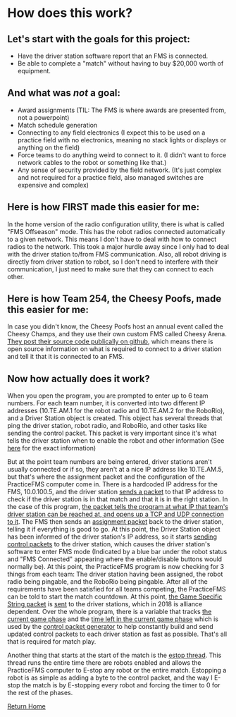 # How does this work?

## Let's start with the goals for this project:
* Have the driver station software report that an FMS is connected.
* Be able to complete a "match" without having to buy $20,000 worth of equipment.

## And what was _not_ a goal:
* Award assignments (TIL: The FMS is where awards are presented from, not a powerpoint)
* Match schedule generation
* Connecting to any field electronics (I expect this to be used on a practice field with no electronics, meaning no stack lights or displays or anything on the field)
* Force teams to do anything weird to connect to it. (I didn't want to force network cables to the robot or something like that.)
* Any sense of security provided by the field network. (It's just complex and not required for a practice field, also managed switches are expensive and complex)

## Here is how FIRST made this easier for me:
In the home version of the radio configuration utility, there is what is called "FMS Offseason" mode. This has the robot radios connected automatically to a given network. This means I don't have to deal with how to connect radios to the network. This took a major hurdle away since I only had to deal with the driver station to/from FMS communication.
Also, all robot driving is directly from driver station to robot, so I don't need to interfere with their communication, I just need to make sure that they can connect to each other.

## Here is how Team 254, the Cheesy Poofs, made this easier for me:
In case you didn't know, the Cheesy Poofs host an annual event called the Cheesy Champs, and they use their own custom FMS called Cheesy Arena.
[They post their source code publically on github](https://github.com/Team254/Cheesy-Arena), which means there is open source information on what is required to connect to a driver station and tell it that it is connected to an FMS.

## Now how actually does it work?
When you open the program, you are prompted to enter up to 6 team numbers. For each team number, it is converted into two different IP addresses (10.TE.AM.1 for the robot radio and 10.TE.AM.2 for the RoboRio), and a Driver Station object is created. This object has several threads that ping the driver station, robot radio, and RoboRio, and other tasks like sending the control packet. This packet is very important since it's what tells the driver station when to enable the robot and other information (See [here](https://github.com/MoSadie/PracticeFMS/blob/eb711122961ce81e93aee656db2f40d6dc7a0ade/PFMS/DriverStation.cs#L116) for the exact information)

But at the point team numbers are being entered, driver stations aren't usually connected or if so, they aren't at a nice IP address like 10.TE.AM.5, but that's where the assignment packet and the configuration of the PracticeFMS computer come in. There is a hardcoded IP address for the FMS, 10.0.100.5, and the driver station [sends a packet](https://github.com/MoSadie/PracticeFMS/blob/eb711122961ce81e93aee656db2f40d6dc7a0ade/PFMS/Main.cs#L342) to that IP address to check if the driver station is in that match and that it is in the right station. In the case of this program, [the packet tells the program at what IP that team's driver station can be reached at, and opens up a TCP and UDP connection to it](https://github.com/MoSadie/PracticeFMS/blob/eb711122961ce81e93aee656db2f40d6dc7a0ade/PFMS/DriverStation.cs#L94). The FMS then sends an [assignment packet](https://github.com/MoSadie/PracticeFMS/blob/eb711122961ce81e93aee656db2f40d6dc7a0ade/PFMS/Main.cs#L375) back to the driver station, telling it if everything is good to go. At this point, the Driver Station object has been informed of the driver station's IP address, so it starts [sending control packets](https://github.com/MoSadie/PracticeFMS/blob/eb711122961ce81e93aee656db2f40d6dc7a0ade/PFMS/DriverStation.cs#L172) to the driver station, which causes the driver station's software to enter FMS mode (Indicated by a blue bar under the robot status and "FMS Connected" appearing where the enable/disable buttons would normally be). At this point, the PracticeFMS program is now checking for 3 things from each team: The driver station having been assigned, the robot radio being pingable, and the RoboRio being pingable. After all of the requirements have been satisfied for all teams competing, the PracticeFMS can be told to start the match countdown. At this point, [the Game Specific String packet](https://github.com/MoSadie/PracticeFMS/blob/eb711122961ce81e93aee656db2f40d6dc7a0ade/PFMS/DriverStation.cs#L188) is [sent](https://github.com/MoSadie/PracticeFMS/blob/eb711122961ce81e93aee656db2f40d6dc7a0ade/PFMS/DriverStation.cs#L210) to the driver stations, which in 2018 is alliance dependent.
Over the whole program, there is a variable that tracks [the current game phase](https://github.com/MoSadie/PracticeFMS/blob/eb711122961ce81e93aee656db2f40d6dc7a0ade/PFMS/Main.cs#L42) and the [time left in the current game phase](https://github.com/MoSadie/PracticeFMS/blob/eb711122961ce81e93aee656db2f40d6dc7a0ade/PFMS/Main.cs#L44) which is used by the [control packet generator](https://github.com/MoSadie/PracticeFMS/blob/eb711122961ce81e93aee656db2f40d6dc7a0ade/PFMS/DriverStation.cs#L116) to help constantly build and send updated control packets to each driver station as fast as possible. That's all that is required for match play.

Another thing that starts at the start of the match is the [estop thread](https://github.com/MoSadie/PracticeFMS/blob/eb711122961ce81e93aee656db2f40d6dc7a0ade/PFMS/Main.cs#L77). This thread runs the entire time there are robots enabled and allows the PracticeFMS computer to E-stop any robot or the entire match. Estopping a robot is as simple as adding a byte to the control packet, and the way I E-stop the match is by E-stopping every robot and forcing the timer to 0 for the rest of the phases.

[Return Home](index.md)